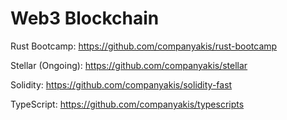 # Web3 Blockchain

Rust Bootcamp:
https://github.com/companyakis/rust-bootcamp

Stellar (Ongoing):
https://github.com/companyakis/stellar

Solidity:
https://github.com/companyakis/solidity-fast

TypeScript:
https://github.com/companyakis/typescripts



